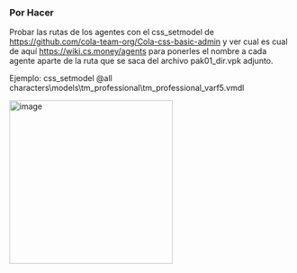 ### Por Hacer

Probar las rutas de los agentes con el css_setmodel de https://github.com/cola-team-org/Cola-css-basic-admin y ver cual es cual de aquí https://wiki.cs.money/agents para ponerles el nombre a cada agente aparte de la ruta que se saca del archivo pak01_dir.vpk adjunto.

Ejemplo: css_setmodel @all characters\models\tm_professional\tm_professional_varf5.vmdl

<img width="290" alt="image" src="https://github.com/Franc1sco/CS2-Franug-Agentschooser/assets/5090660/35424dc7-bffc-44df-ad51-e4f31b8e8895">
